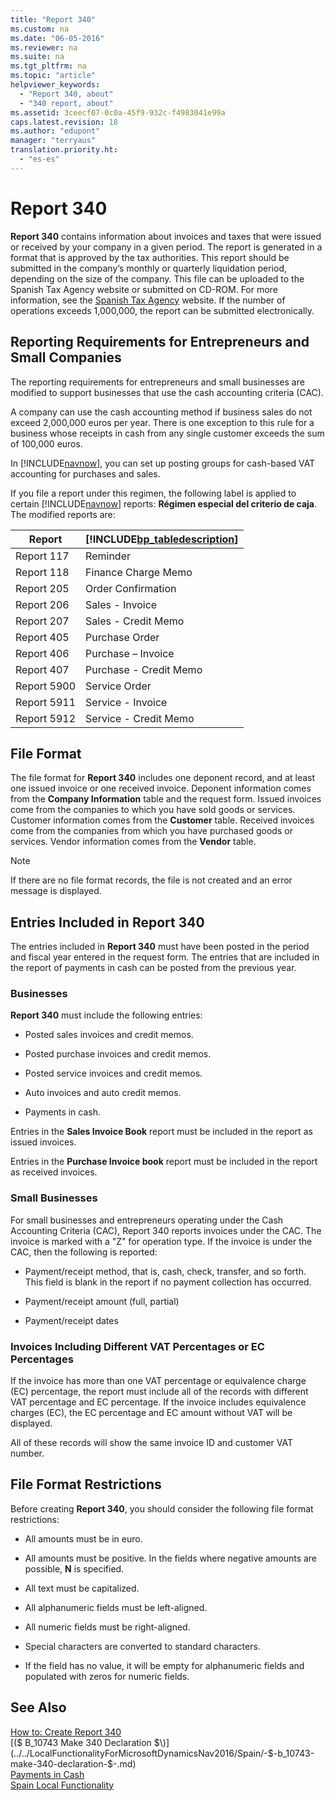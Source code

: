 ```yaml
---
title: "Report 340"
ms.custom: na
ms.date: "06-05-2016"
ms.reviewer: na
ms.suite: na
ms.tgt_pltfrm: na
ms.topic: "article"
helpviewer_keywords: 
  - "Report 340, about"
  - "340 report, about"
ms.assetid: 3ceecf07-0c0a-45f9-932c-f4983041e99a
caps.latest.revision: 18
ms.author: "edupont"
manager: "terryaus"
translation.priority.ht: 
  - "es-es"
---
```

# Report 340
**Report 340** contains information about invoices and taxes that were issued or received by your company in a given period. The report is generated in a format that is approved by the tax authorities. This report should be submitted in the company’s monthly or quarterly liquidation period, depending on the size of the company. This file can be uploaded to the Spanish Tax Agency website or submitted on CD\-ROM. For more information, see the [Spanish Tax Agency](http://www.aeat.es/wps/portal/Home?channel=1af861cd949a1010VgnVCM100000d7005a80____&ver=L&site=56d8237c0bc1ff00VgnVCM100000d7005a80____&idioma=es_ES&menu=0&img=0) website. If the number of operations exceeds 1,000,000, the report can be submitted electronically.  
  
## Reporting Requirements for Entrepreneurs and Small Companies  
 The reporting requirements for entrepreneurs and small businesses are modified to support businesses that use the cash accounting criteria \(CAC\).  
  
 A company can use the cash accounting method if business sales do not exceed 2,000,000 euros per year. There is one exception to this rule for a business whose receipts in cash from any single customer exceeds the sum of 100,000 euros.  
  
 In [!INCLUDE[navnow](../../ApplicationDesign/includes/navnow_md.md)], you can set up posting groups for cash\-based VAT accounting for purchases and sales.  
  
 If you file a report under this regimen, the following label is applied to certain [!INCLUDE[navnow](../../ApplicationDesign/includes/navnow_md.md)] reports: **Régimen especial del criterio de caja**. The modified reports are:  
  
|Report|[!INCLUDE[bp_tabledescription](../../ApplicationDesign/includes/bp_tabledescription_md.md)]|  
|------------|---------------------------------------|  
|Report 117|Reminder|  
|Report 118|Finance Charge Memo|  
|Report 205|Order Confirmation|  
|Report 206|Sales \- Invoice|  
|Report 207|Sales \- Credit Memo|  
|Report 405|Purchase Order|  
|Report 406|Purchase – Invoice|  
|Report 407|Purchase \- Credit Memo|  
|Report 5900|Service Order|  
|Report 5911|Service \- Invoice|  
|Report 5912|Service \- Credit Memo|  
  
## File Format  
 The file format for **Report 340** includes one deponent record, and at least one issued invoice or one received invoice. Deponent information comes from the **Company Information** table and the request form. Issued invoices come from the companies to which you have sold goods or services. Customer information comes from the **Customer** table. Received invoices come from the companies from which you have purchased goods or services. Vendor information comes from the **Vendor** table.  
  
> [!NOTE]  
>  If there are no file format records, the file is not created and an error message is displayed.  
  
## Entries Included in Report 340  
 The entries included in **Report 340** must have been posted in the period and fiscal year entered in the request form. The entries that are included in the report of payments in cash can be posted from the previous year.  
  
### Businesses  
 **Report 340** must include the following entries:  
  
-   Posted sales invoices and credit memos.  
  
-   Posted purchase invoices and credit memos.  
  
-   Posted service invoices and credit memos.  
  
-   Auto invoices and auto credit memos.  
  
-   Payments in cash.  
  
 Entries in the **Sales Invoice Book** report must be included in the report as issued invoices.  
  
 Entries in the **Purchase Invoice book** report must be included in the report as received invoices.  
  
### Small Businesses  
 For small businesses and entrepreneurs operating under the Cash Accounting Criteria \(CAC\), Report 340 reports invoices under the CAC. The invoice is marked with a "Z" for operation type. If the invoice is under the CAC, then the following is reported:  
  
-   Payment\/receipt method, that is, cash, check, transfer, and so forth. This field is blank in the report if no payment collection has occurred.  
  
-   Payment\/receipt amount \(full, partial\)  
  
-   Payment\/receipt dates  
  
### Invoices Including Different VAT Percentages or EC Percentages  
 If the invoice has more than one VAT percentage or equivalence charge \(EC\) percentage, the report must include all of the records with different VAT percentage and EC percentage. If the invoice includes equivalence charges \(EC\), the EC percentage and EC amount without VAT will be displayed.  
  
 All of these records will show the same invoice ID and customer VAT number.  
  
## File Format Restrictions  
 Before creating **Report 340**, you should consider the following file format restrictions:  
  
-   All amounts must be in euro.  
  
-   All amounts must be positive. In the fields where negative amounts are possible, **N** is specified.  
  
-   All text must be capitalized.  
  
-   All alphanumeric fields must be left\-aligned.  
  
-   All numeric fields must be right\-aligned.  
  
-   Special characters are converted to standard characters.  
  
-   If the field has no value, it will be empty for alphanumeric fields and populated with zeros for numeric fields.  
  
## See Also  
 [How to: Create Report 340](../../LocalFunctionalityForMicrosoftDynamicsNav2016/Spain/how-to-create-report-340.md)   
 [\($ B\_10743 Make 340 Declaration $\)](../../LocalFunctionalityForMicrosoftDynamicsNav2016/Spain/-$-b_10743-make-340-declaration-$-.md)   
 [Payments in Cash](../../LocalFunctionalityForMicrosoftDynamicsNav2016/Spain/payments-in-cash.md)   
 [Spain Local Functionality](../../LocalFunctionalityForMicrosoftDynamicsNav2016/Spain/spain-local-functionality.md)